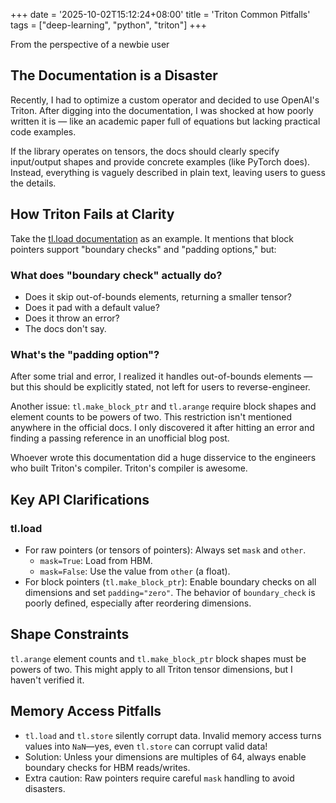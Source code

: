 +++
date = '2025-10-02T15:12:24+08:00'
title = 'Triton Common Pitfalls'
tags = ["deep-learning", "python", "triton"]
+++

From the perspective of a newbie user

## The Documentation is a Disaster

Recently, I had to optimize a custom operator and decided to use OpenAI's Triton. After digging into the documentation, I was shocked at how poorly written it is — like an academic paper full of equations but lacking practical code examples.

If the library operates on tensors, the docs should clearly specify input/output shapes and provide concrete examples (like PyTorch does). Instead, everything is vaguely described in plain text, leaving users to guess the details.

## How Triton Fails at Clarity

Take the [tl.load documentation](https://triton-lang.org/main/python-api/generated/triton.language.load.html#triton.language.load) as an example. It mentions that block pointers support "boundary checks" and "padding options," but:

### What does "boundary check" actually do?
- Does it skip out-of-bounds elements, returning a smaller tensor?
- Does it pad with a default value?
- Does it throw an error?
- The docs don't say.

### What's the "padding option"?

After some trial and error, I realized it handles out-of-bounds elements — but this should be explicitly stated, not left for users to reverse-engineer.

Another issue: `tl.make_block_ptr` and `tl.arange` require block shapes and element counts to be powers of two. This restriction isn't mentioned anywhere in the official docs. I only discovered it after hitting an error and finding a passing reference in an unofficial blog post.

Whoever wrote this documentation did a huge disservice to the engineers who built Triton's compiler. Triton's compiler is awesome.

## Key API Clarifications

### tl.load

- For raw pointers (or tensors of pointers): Always set `mask` and `other`.
  - `mask=True`: Load from HBM.
  - `mask=False`: Use the value from `other` (a float).
- For block pointers (`tl.make_block_ptr`): Enable boundary checks on all dimensions and set `padding="zero"`. The behavior of `boundary_check` is poorly defined, especially after reordering dimensions.

## Shape Constraints

`tl.arange` element counts and `tl.make_block_ptr` block shapes must be powers of two. This might apply to all Triton tensor dimensions, but I haven't verified it.

## Memory Access Pitfalls

- `tl.load` and `tl.store` silently corrupt data. Invalid memory access turns values into `NaN`—yes, even `tl.store` can corrupt valid data!
- Solution: Unless your dimensions are multiples of 64, always enable boundary checks for HBM reads/writes.
- Extra caution: Raw pointers require careful `mask` handling to avoid disasters.